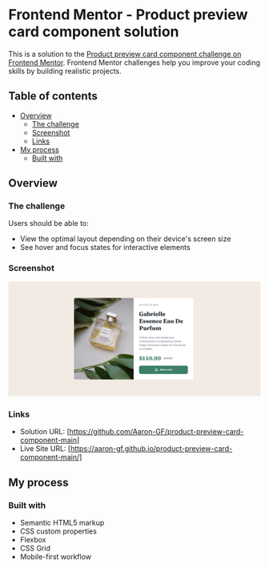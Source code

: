 # Frontend Mentor - Product preview card component solution

This is a solution to the [Product preview card component challenge on Frontend Mentor](https://www.frontendmentor.io/challenges/product-preview-card-component-GO7UmttRfa). Frontend Mentor challenges help you improve your coding skills by building realistic projects. 

## Table of contents

- [Overview](#overview)
  - [The challenge](#the-challenge)
  - [Screenshot](#screenshot)
  - [Links](#links)
- [My process](#my-process)
  - [Built with](#built-with)

## Overview

### The challenge

Users should be able to:

- View the optimal layout depending on their device's screen size
- See hover and focus states for interactive elements

### Screenshot

![](./images/screenshot.png)


### Links

- Solution URL: [https://github.com/Aaron-GF/product-preview-card-component-main]
- Live Site URL: [https://aaron-gf.github.io/product-preview-card-component-main/]

## My process

### Built with

- Semantic HTML5 markup
- CSS custom properties
- Flexbox
- CSS Grid
- Mobile-first workflow



